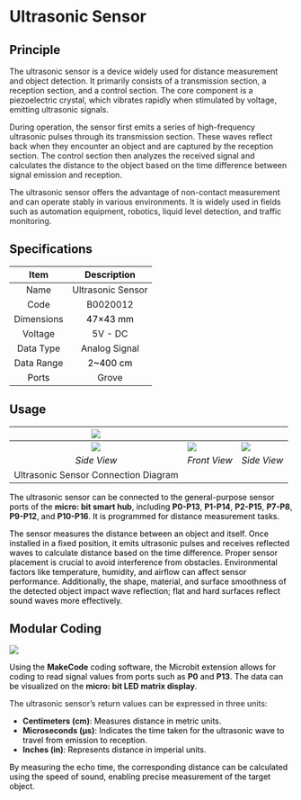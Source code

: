 # Ultrasonic Sensor
## <font style="color:rgb(0,0,0);"></font>**<font style="color:rgb(13, 13, 13);">Principle</font>**
The ultrasonic sensor is a device widely used for distance measurement and object detection. It primarily consists of a transmission section, a reception section, and a control section. The core component is a piezoelectric crystal, which vibrates rapidly when stimulated by voltage, emitting ultrasonic signals.  

During operation, the sensor first emits a series of high-frequency ultrasonic pulses through its transmission section. These waves reflect back when they encounter an object and are captured by the reception section. The control section then analyzes the received signal and calculates the distance to the object based on the time difference between signal emission and reception.  

 The ultrasonic sensor offers the advantage of non-contact measurement and can operate stably in various environments. It is widely used in fields such as automation equipment, robotics, liquid level detection, and traffic monitoring.  

## <font style="color:rgb(13, 13, 13);">Specifications</font>
| Item | **<font style="color:rgb(13, 13, 13);">Description</font>** |
| :---: | :---: |
| Name |  Ultrasonic Sensor   |
| Code | B0020012 |
|  Dimensions   | <font style="color:rgb(0,0,0);">47×43 mm</font> |
|  Voltage   | 5V - DC |
| Data Type | Analog Signal |
| Data Range | <font style="color:rgb(0,0,0);">2~400 cm</font> |
| <font style="color:rgb(13, 13, 13);">Ports</font> | Grove |


## **<font style="color:rgb(13, 13, 13);">Usage</font>**
| ![](img/01ultrasonic.png) | | |
| :---: | --- | --- |
| ![](img/02ultrasonic.png) | ![](img/03ultrasonic.png) | ![](img/04ultrasonic.png) |
| _<font style="color:rgb(13, 13, 13);">Side View</font>_ | _<font style="color:rgb(13, 13, 13);">Front View</font>_ | _<font style="color:rgb(13, 13, 13);">Side View</font>_ |
| Ultrasonic Sensor Connection Diagram | | |


<font style="color:rgb(0,0,0);">The ultrasonic sensor can be connected to the general-purpose sensor ports of the </font>**micro: bit smart hub**<font style="color:rgb(0,0,0);">, including </font>**P0-P13**<font style="color:rgb(0,0,0);">, </font>**P1-P14**<font style="color:rgb(0,0,0);">, </font>**P2-P15**<font style="color:rgb(0,0,0);">, </font>**P7-P8**<font style="color:rgb(0,0,0);">, </font>**P9-P12**<font style="color:rgb(0,0,0);">, and </font>**P10-P16**<font style="color:rgb(0,0,0);">. It is programmed for distance measurement tasks.  </font>

<font style="color:rgb(0,0,0);">The sensor measures the distance between an object and itself. Once installed in a fixed position, it emits ultrasonic pulses and receives reflected waves to calculate distance based on the time difference. Proper sensor placement is crucial to avoid interference from obstacles. Environmental factors like temperature, humidity, and airflow can affect sensor performance. Additionally, the shape, material, and surface smoothness of the detected object impact wave reflection; flat and hard surfaces reflect sound waves more effectively.</font>

## Modular Coding  
![](img/05ultrasonic.gif)

<font style="color:rgb(0,0,0);"></font>

<font style="color:rgb(0,0,0);">Using the </font>**MakeCode**<font style="color:rgb(0,0,0);"> coding software, the Microbit extension allows for coding to read signal values from ports such as </font>**P0**<font style="color:rgb(0,0,0);"> and </font>**P13**<font style="color:rgb(0,0,0);">. The data can be visualized on the </font>**micro: bit LED matrix display**<font style="color:rgb(0,0,0);">.  </font>

The ultrasonic sensor’s return values can be expressed in three units:

+ **Centimeters (cm)**<font style="color:rgb(0,0,0);">: Measures distance in metric units.</font>
+ **Microseconds (µs)**<font style="color:rgb(0,0,0);">: Indicates the time taken for the ultrasonic wave to travel from emission to reception.</font>
+ **Inches (in)**<font style="color:rgb(0,0,0);">: Represents distance in imperial units.</font>

<font style="color:rgb(0,0,0);">By measuring the echo time, the corresponding distance can be calculated using the speed of sound, enabling precise measurement of the target object.</font>

